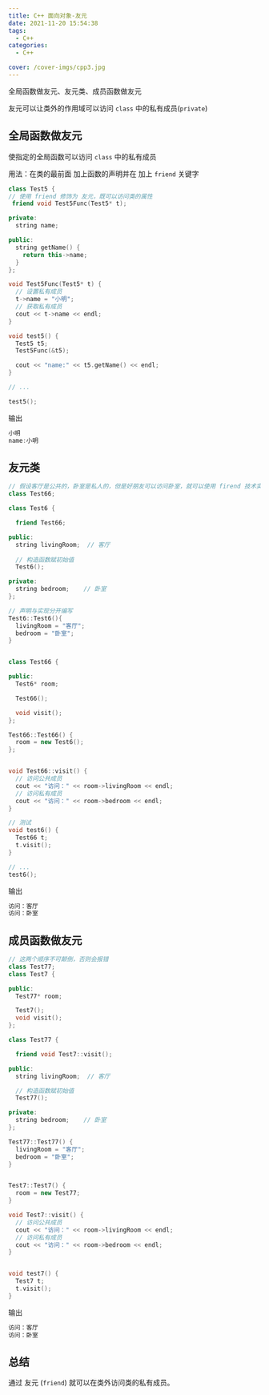 ```yaml
---
title: C++ 面向对象-友元
date: 2021-11-20 15:54:38
tags:
  - C++
categories:
  - C++

cover: /cover-imgs/cpp3.jpg
---
```


全局函数做友元、友元类、成员函数做友元

<!-- more -->


友元可以让类外的作用域可以访问 `class` 中的私有成员(`private`)


## 全局函数做友元

使指定的全局函数可以访问 `class` 中的私有成员

用法：在类的最前面 加上函数的声明并在 加上 `friend` 关键字

```C++
class Test5 {
// 使用 friend 修饰为 友元，既可以访问类的属性
 friend void Test5Func(Test5* t);

private:
  string name;

public:
  string getName() {
    return this->name;
  }
};

void Test5Func(Test5* t) {
  // 设置私有成员
  t->name = "小明";
  // 获取私有成员
  cout << t->name << endl;
}

void test5() {
  Test5 t5;
  Test5Func(&t5);

  cout << "name:" << t5.getName() << endl;
}

// ...

test5();


```


输出

```C++
小明
name:小明
```



## 友元类

```C++
// 假设客厅是公共的，卧室是私人的，但是好朋友可以访问卧室，就可以使用 firend 技术实现
class Test66;

class Test6 {

  friend Test66;

public: 
  string livingRoom;  // 客厅
  
  // 构造函数赋初始值
  Test6();

private:
  string bedroom;    // 卧室
};

// 声明与实现分开编写
Test6::Test6(){
  livingRoom = "客厅";
  bedroom = "卧室";
}


class Test66 {

public:
  Test6* room;

  Test66();

  void visit();
};

Test66::Test66() {
  room = new Test6();
};


void Test66::visit() {
  // 访问公共成员
  cout << "访问：" << room->livingRoom << endl;
  // 访问私有成员
  cout << "访问：" << room->bedroom << endl;
}

// 测试
void test6() {
  Test66 t;
  t.visit();
}

// ...
test6();
```


输出

```C++
访问：客厅
访问：卧室
```



## 成员函数做友元

```C++
// 这两个顺序不可颠倒，否则会报错
class Test77;
class Test7 {

public:
  Test77* room;

  Test7();
  void visit();
};

class Test77 {

  friend void Test7::visit();

public:
  string livingRoom;  // 客厅

  // 构造函数赋初始值
  Test77();

private:
  string bedroom;    // 卧室
};

Test77::Test77() {
  livingRoom = "客厅";
  bedroom = "卧室";
}


Test7::Test7() {
  room = new Test77;
}

void Test7::visit() {
  // 访问公共成员
  cout << "访问：" << room->livingRoom << endl;
  // 访问私有成员
  cout << "访问：" << room->bedroom << endl;
}


void test7() {
  Test7 t;
  t.visit();
}
```


输出

```C++
访问：客厅
访问：卧室
```



## 总结

通过 友元 (`friend`) 就可以在类外访问类的私有成员。



